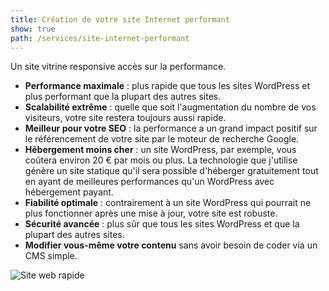 ```yaml
---
title: Création de votre site Internet performant
show: true
path: /services/site-internet-performant
---
```

Un site vitrine responsive accès sur la performance.

* **Performance maximale** : plus rapide que tous les sites WordPress et plus performant que la plupart des autres sites.
* **Scalabilité extrême** : quelle que soit l'augmentation du nombre de vos visiteurs, votre site restera toujours aussi rapide.
* **Meilleur pour votre SEO** : la performance a un grand impact positif sur le référencement de votre site par le moteur de recherche Google.
* **Hébergement moins cher** : un site WordPress, par exemple, vous coûtera environ 20 € par mois ou plus. La technologie que j'utilise génère un site statique qu'il sera possible d'héberger gratuitement tout en ayant de meilleures performances qu'un WordPress avec hébergement payant.
* **Fiabilité optimale** : contrairement à un site WordPress qui pourrait ne plus fonctionner après une mise à jour, votre site est robuste.
* **Sécurité avancée** : plus sûr que tous les sites WordPress et que la plupart des autres sites.
* **Modifier vous-même votre contenu** sans avoir besoin de coder via un CMS simple.

![Site web rapide](/img/criticalcss-optimised-website-illustration.svg "Site web rapide")
